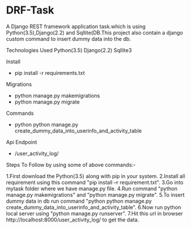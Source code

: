 # DRF-Task
A Django REST framework application task.which is using Python(3.5),Django(2.2) and Sqllite(DB.This project also contain a django custom command to insert dummy data into the db.

Technologies Used Python(3.5) Django(2.2) Sqllite3

Install

- pip install -r requirements.txt

Migrations

- python manage.py makemigrations
- python manage.py migrate

Commands

- python python manage.py create_dummy_data_into_userinfo_and_activity_table

Api Endpoint

- /user_activity_log/

Steps To Follow by using some of above commands:-

1.First download the Python(3.5) along with pip in your system.
2.Install all requirement using this command "pip install –r requirement.txt".
3.Go into mytask folder where we have manage.py file.
4.Run command "python manage.py makemigrations" and "python manage.py migrate".
5.To insert dummy data in db run command "python python manage.py create_dummy_data_into_userinfo_and_activity_table".
6.Now run python local server using "python manage.py runserver".
7.Hit this url in browser http://localhost:8000/user_activity_log/ to get the data.
